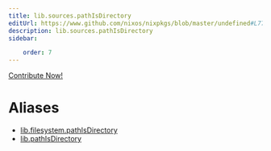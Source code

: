 ```yaml
---
title: lib.sources.pathIsDirectory
editUrl: https://www.github.com/nixos/nixpkgs/blob/master/undefined#L77C21
description: lib.sources.pathIsDirectory
sidebar:

    order: 7
---
```


<a href="https://www.github.com/nixos/nixpkgs/blob/master/undefined#L77C21">Contribute Now!</a>


# Aliases

- [lib.filesystem.pathIsDirectory](/nix-doc-comments/reference/lib/filesystem/lib-filesystem-pathisdirectory)
- [lib.pathIsDirectory](/nix-doc-comments/reference/lib/lib-pathisdirectory)


